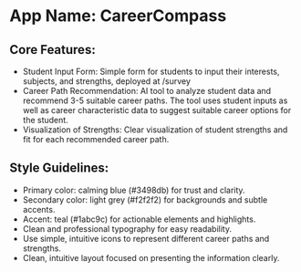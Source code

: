 # **App Name**: CareerCompass

## Core Features:

- Student Input Form: Simple form for students to input their interests, subjects, and strengths, deployed at /survey
- Career Path Recommendation: AI tool to analyze student data and recommend 3-5 suitable career paths. The tool uses student inputs as well as career characteristic data to suggest suitable career options for the student.
- Visualization of Strengths: Clear visualization of student strengths and fit for each recommended career path.

## Style Guidelines:

- Primary color: calming blue (#3498db) for trust and clarity.
- Secondary color: light grey (#f2f2f2) for backgrounds and subtle accents.
- Accent: teal (#1abc9c) for actionable elements and highlights.
- Clean and professional typography for easy readability.
- Use simple, intuitive icons to represent different career paths and strengths.
- Clean, intuitive layout focused on presenting the information clearly.